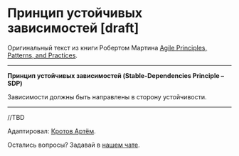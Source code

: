 # Принцип устойчивых зависимостей [draft]

Оригинальный текст из книги Робертом Мартина [Agile Principles, Patterns, and Practices](https://www.amazon.com/Agile-Principles-Patterns-Practices-C/dp/0131857258).

---
**Принцип устойчивых зависимостей (Stable-Dependencies Principle – SDP)**

Зависимости должны быть направлены в сторону устойчивости.

---

//TBD

Адаптировал: [Кротов Артём](https://github.com/timmson).

Остались вопросы? Задавай в [нашем чате](https://t.me/technicalexcellenceru).
